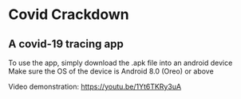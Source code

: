 # Covid Crackdown
## A covid-19 tracing app
To use the app, simply download the .apk file into an android device <br>
Make sure the OS of the device is Android 8.0 (Oreo) or above

Video demonstration: https://youtu.be/1Yt6TKRy3uA
